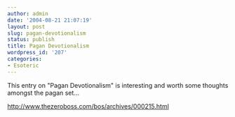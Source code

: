 ```yaml
---
author: admin
date: '2004-08-21 21:07:19'
layout: post
slug: pagan-devotionalism
status: publish
title: Pagan Devotionalism
wordpress_id: '207'
categories:
- Esoteric
---
```

This entry on "Pagan Devotionalism" is interesting and worth some thoughts amongst the pagan set...

<a href="http://www.thezeroboss.com/bos/archives/000215.html">http://www.thezeroboss.com/bos/archives/000215.html</a>
